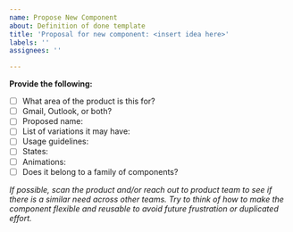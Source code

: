 ```yaml
---
name: Propose New Component
about: Definition of done template
title: 'Proposal for new component: <insert idea here>'
labels: ''
assignees: ''

---
```


**Provide the following:**
- [ ] What area of the product is this for?
- [ ] Gmail, Outlook, or both?
- [ ] Proposed name:
- [ ] List of variations it may have: 
- [ ] Usage guidelines:
- [ ] States:
- [ ] Animations:
- [ ] Does it belong to a family of components?

_If possible, scan the product and/or reach out to product team to see if there is a similar need across other teams. Try to think of how to make the component flexible and reusable to avoid future frustration or duplicated effort._
